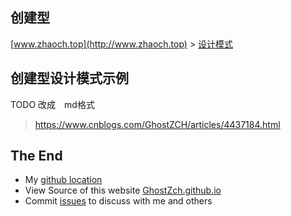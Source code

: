 ## 创建型

[www.zhaoch.top](http://www.zhaoch.top) > [设计模式](http://www.zhaoch.top/设计模式)

## 创建型设计模式示例

TODO 改成　md格式

> https://www.cnblogs.com/GhostZCH/articles/4437184.html
## The End

+ My [github location](https://github.com/GhostZCH/)
+ View Source of this website [GhostZch.github.io](https://github.com/GhostZCH/GhostZch.github.io/)
+ Commit [issues](https://github.com/GhostZCH/GhostZch.github.io/issues) to discuss with me and others
